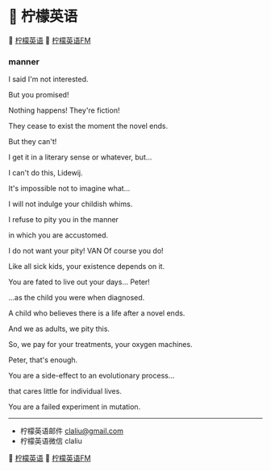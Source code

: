 # 🍋 柠檬英语

🍋 [柠檬英语](http://www.qin.me/)
🍋 [柠檬英语FM](http://www.qin.me/fm.html)

### manner

I said I'm not interested.

But you promised!

Nothing happens!
They're fiction!

They cease to exist the
moment the novel ends.

But they can't!

I get it in a literary sense
or whatever, but...

I can't do this, Lidewij.

It's impossible
not to imagine what...

I will not indulge
your childish whims.

I refuse to pity
you in the manner

in which you are accustomed.

I do not want your pity! VAN
Of course you do!

Like all sick kids, your
existence depends on it.

You are fated to live
out your days... Peter!

...as the child you
were when diagnosed.

A child who believes there is
a life after a novel ends.

And we as adults, we pity this.

So, we pay for your treatments,
your oxygen machines.

Peter, that's enough.

You are a side-effect
to an evolutionary process...

that cares little
for individual lives.

You are a failed
experiment in mutation.

***

* 柠檬英语邮件 claliu@gmail.com
* 柠檬英语微信 claliu

🍋 [柠檬英语](http://www.qin.me/)
🍋 [柠檬英语FM](http://www.qin.me/fm.html)
